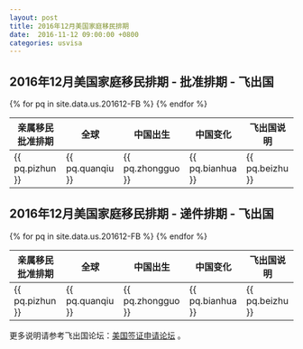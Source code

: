 ```yaml
---
layout: post
title: 2016年12月美国家庭移民排期
date:  2016-11-12 09:00:00 +0800
categories: usvisa
---
```


## 2016年12月美国家庭移民排期 - 批准排期 - 飞出国

<table>
  <thead>
    <tr>
      <th>亲属移民批准排期</th>
      <th>全球</th>
      <th>中国出生</th>
      <th>中国变化</th>
      <th>飞出国说明</th>
    </tr>
  </thead>
  <tbody>
{% for pq in site.data.us.201612-FB %}
    <tr>
      <td>{{ pq.pizhun }}</td>
      <td>{{ pq.quanqiu }}</td>
      <td>{{ pq.zhongguo }}</td>
      <td>{{ pq.bianhua }}</td>
      <td>{{ pq.beizhu }}</td>
    </tr>
{% endfor %}
  </tbody>
</table>

## 2016年12月美国家庭移民排期 - 递件排期 - 飞出国

<table>
  <thead>
    <tr>
      <th>亲属移民批准排期</th>
      <th>全球</th>
      <th>中国出生</th>
      <th>中国变化</th>
      <th>飞出国说明</th>
    </tr>
  </thead>
  <tbody>
{% for pq in site.data.us.201612-FB %}
    <tr>
      <td>{{ pq.pizhun }}</td>
      <td>{{ pq.quanqiu }}</td>
      <td>{{ pq.zhongguo }}</td>
      <td>{{ pq.bianhua }}</td>
      <td>{{ pq.beizhu }}</td>
    </tr>
{% endfor %}
  </tbody>
</table>

更多说明请参考飞出国论坛：<a href="http://bbs.fcgvisa.com/c/usavisa" target="blank">美国签证申请论坛</a> 。
